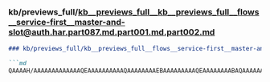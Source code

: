 ### kb/previews_full/kb__previews_full__kb__previews_full__flows__service-first__master-and-slot@auth.har.part087.md.part001.md.part002.md

```md
### kb/previews_full/kb__previews_full__flows__service-first__master-and-slot@auth.har.part087.md.part001.md (part 002)

```md
QAAAAH/AAAAAAAAAAAAAQEAAAAAAAAAAQAAAAAAAAEBAAAAAAAAAQEAAAAAAAABAQAAAAAAAAAA/wABAQAAAAEAAAEBAAAAAA
```

```

```
